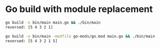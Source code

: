 # Go build with module replacement

```bash
go build -o bin/main main.go && ./bin/main
reversed: [5 4 3 2 1]
```

```bash
go build -o bin/main -modfile go-mods/go.mod main.go && ./bin/main
reversed: [5 4 3 2 1 5]
```